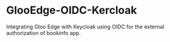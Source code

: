 # GlooEdge-OIDC-Kercloak
Integrating Gloo Edge with Keycloak using OIDC for the external authorization of bookinfo app.
